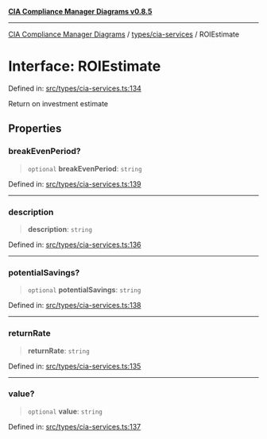 [**CIA Compliance Manager Diagrams v0.8.5**](../../../README.md)

***

[CIA Compliance Manager Diagrams](../../../modules.md) / [types/cia-services](../README.md) / ROIEstimate

# Interface: ROIEstimate

Defined in: [src/types/cia-services.ts:134](https://github.com/Hack23/cia-compliance-manager/blob/3ae0301247f765ba03c8c0fe645db4718bb8af76/src/types/cia-services.ts#L134)

Return on investment estimate

## Properties

### breakEvenPeriod?

> `optional` **breakEvenPeriod**: `string`

Defined in: [src/types/cia-services.ts:139](https://github.com/Hack23/cia-compliance-manager/blob/3ae0301247f765ba03c8c0fe645db4718bb8af76/src/types/cia-services.ts#L139)

***

### description

> **description**: `string`

Defined in: [src/types/cia-services.ts:136](https://github.com/Hack23/cia-compliance-manager/blob/3ae0301247f765ba03c8c0fe645db4718bb8af76/src/types/cia-services.ts#L136)

***

### potentialSavings?

> `optional` **potentialSavings**: `string`

Defined in: [src/types/cia-services.ts:138](https://github.com/Hack23/cia-compliance-manager/blob/3ae0301247f765ba03c8c0fe645db4718bb8af76/src/types/cia-services.ts#L138)

***

### returnRate

> **returnRate**: `string`

Defined in: [src/types/cia-services.ts:135](https://github.com/Hack23/cia-compliance-manager/blob/3ae0301247f765ba03c8c0fe645db4718bb8af76/src/types/cia-services.ts#L135)

***

### value?

> `optional` **value**: `string`

Defined in: [src/types/cia-services.ts:137](https://github.com/Hack23/cia-compliance-manager/blob/3ae0301247f765ba03c8c0fe645db4718bb8af76/src/types/cia-services.ts#L137)
